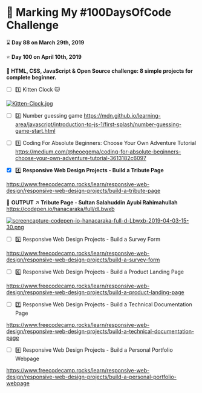 # :mega: Marking My #100DaysOfCode Challenge

:hourglass: **Day 88 on March 29th, 2019**

:star:  **Day 100 on April 10th, 2019**

**:hammer: HTML, CSS, JavaScript & Open Source challenge: 8 simple projects for complete beginner.**

- [ ] :one: Kitten Clock :cat:

[![Kitten-Clock.jpg](https://i.postimg.cc/44PX6GWQ/Kitten-Clock.jpg)](https://postimg.cc/XXZMWRSr)

- [ ] :two: Number guessing game
https://mdn.github.io/learning-area/javascript/introduction-to-js-1/first-splash/number-guessing-game-start.html

- [ ] :three: Coding For Absolute Beginners: Choose Your Own Adventure Tutorial
https://medium.com/@heoegema/coding-for-absolute-beginners-choose-your-own-adventure-tutorial-3613182c6097


- [x] :four:
**Responsive Web Design Projects - Build a Tribute Page**

https://www.freecodecamp.rocks/learn/responsive-web-design/responsive-web-design-projects/build-a-tribute-page

:pushpin: **OUTPUT** :arrow_upper_right: **Tribute Page - Sultan Salahuddin Ayubi Rahimahullah**
https://codepen.io/hanacaraka/full/dLbwxb

[![screencapture-codepen-io-hanacaraka-full-d-Lbwxb-2019-04-03-15-30.png](https://i.postimg.cc/6qk2k1sj/screencapture-codepen-io-hanacaraka-full-d-Lbwxb-2019-04-03-15-30.png)](https://postimg.cc/MfYpR5pV)


- [ ] :five:
Responsive Web Design Projects - Build a Survey Form 

https://www.freecodecamp.rocks/learn/responsive-web-design/responsive-web-design-projects/build-a-survey-form

- [ ] :six:
Responsive Web Design Projects - Build a Product Landing Page 

https://www.freecodecamp.rocks/learn/responsive-web-design/responsive-web-design-projects/build-a-product-landing-page

- [ ] :seven:
Responsive Web Design Projects - Build a Technical Documentation Page 

https://www.freecodecamp.rocks/learn/responsive-web-design/responsive-web-design-projects/build-a-technical-documentation-page

- [ ] :eight:
Responsive Web Design Projects - Build a Personal Portfolio Webpage 

https://www.freecodecamp.rocks/learn/responsive-web-design/responsive-web-design-projects/build-a-personal-portfolio-webpage 


